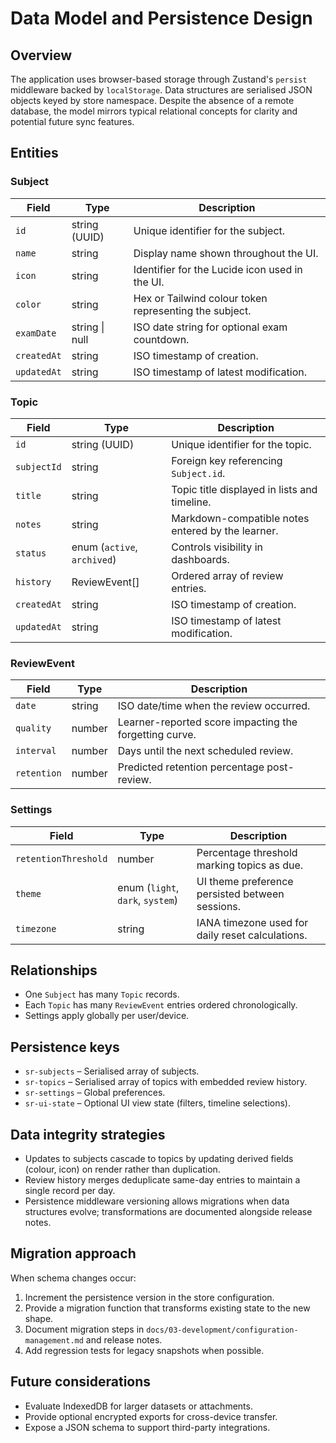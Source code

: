 # Data Model and Persistence Design

## Overview
The application uses browser-based storage through Zustand's `persist` middleware backed by `localStorage`. Data structures are serialised JSON objects keyed by store namespace. Despite the absence of a remote database, the model mirrors typical relational concepts for clarity and potential future sync features.

## Entities
### Subject
| Field | Type | Description |
| --- | --- | --- |
| `id` | string (UUID) | Unique identifier for the subject. |
| `name` | string | Display name shown throughout the UI. |
| `icon` | string | Identifier for the Lucide icon used in the UI. |
| `color` | string | Hex or Tailwind colour token representing the subject. |
| `examDate` | string \| null | ISO date string for optional exam countdown. |
| `createdAt` | string | ISO timestamp of creation. |
| `updatedAt` | string | ISO timestamp of latest modification. |

### Topic
| Field | Type | Description |
| --- | --- | --- |
| `id` | string (UUID) | Unique identifier for the topic. |
| `subjectId` | string | Foreign key referencing `Subject.id`. |
| `title` | string | Topic title displayed in lists and timeline. |
| `notes` | string | Markdown-compatible notes entered by the learner. |
| `status` | enum (`active`, `archived`) | Controls visibility in dashboards. |
| `history` | ReviewEvent[] | Ordered array of review entries. |
| `createdAt` | string | ISO timestamp of creation. |
| `updatedAt` | string | ISO timestamp of latest modification. |

### ReviewEvent
| Field | Type | Description |
| --- | --- | --- |
| `date` | string | ISO date/time when the review occurred. |
| `quality` | number | Learner-reported score impacting the forgetting curve. |
| `interval` | number | Days until the next scheduled review. |
| `retention` | number | Predicted retention percentage post-review. |

### Settings
| Field | Type | Description |
| --- | --- | --- |
| `retentionThreshold` | number | Percentage threshold marking topics as due. |
| `theme` | enum (`light`, `dark`, `system`) | UI theme preference persisted between sessions. |
| `timezone` | string | IANA timezone used for daily reset calculations. |

## Relationships
- One `Subject` has many `Topic` records.
- Each `Topic` has many `ReviewEvent` entries ordered chronologically.
- Settings apply globally per user/device.

## Persistence keys
- `sr-subjects` – Serialised array of subjects.
- `sr-topics` – Serialised array of topics with embedded review history.
- `sr-settings` – Global preferences.
- `sr-ui-state` – Optional UI view state (filters, timeline selections).

## Data integrity strategies
- Updates to subjects cascade to topics by updating derived fields (colour, icon) on render rather than duplication.
- Review history merges deduplicate same-day entries to maintain a single record per day.
- Persistence middleware versioning allows migrations when data structures evolve; transformations are documented alongside release notes.

## Migration approach
When schema changes occur:
1. Increment the persistence version in the store configuration.
2. Provide a migration function that transforms existing state to the new shape.
3. Document migration steps in `docs/03-development/configuration-management.md` and release notes.
4. Add regression tests for legacy snapshots when possible.

## Future considerations
- Evaluate IndexedDB for larger datasets or attachments.
- Provide optional encrypted exports for cross-device transfer.
- Expose a JSON schema to support third-party integrations.
